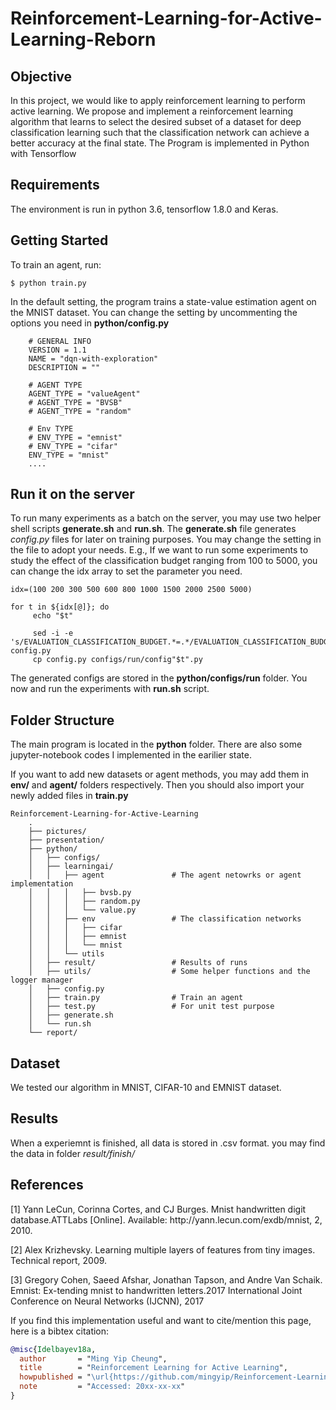 # Reinforcement-Learning-for-Active-Learning-Reborn

## Objective
In this project, we would like to apply reinforcement learning to perform active learning. We propose and implement a reinforcement learning algorithm that learns to select the desired subset of a dataset for deep classification learning such that the classification network can achieve a better accuracy at the final state. The Program is implemented in Python with Tensorflow

## Requirements
The environment is run in python 3.6, tensorflow 1.8.0 and Keras.

## Getting Started
To train an agent, run:
```
$ python train.py
```

In the default setting, the program trains a state-value estimation agent on the MNIST dataset. You can change the setting by uncommenting the options you need in **python/config.py**

```
    # GENERAL INFO
    VERSION = 1.1
    NAME = "dqn-with-exploration"
    DESCRIPTION = ""
    
    # AGENT TYPE
    AGENT_TYPE = "valueAgent"
    # AGENT_TYPE = "BVSB"
    # AGENT_TYPE = "random"

    # Env TYPE
    # ENV_TYPE = "emnist"
    # ENV_TYPE = "cifar"
    ENV_TYPE = "mnist"
    ....
```

## Run it on the server
To run many experiments as a batch on the server, you may use two helper shell scripts **generate.sh** and **run.sh**. The **generate.sh** file generates *config.py* files for later on training purposes. You may change the setting in the file to adopt your needs. E.g., If we want to run some experiments to study the effect of the classification budget ranging from 100 to 5000, you can change the idx array to set the parameter you need.
```
idx=(100 200 300 500 600 800 1000 1500 2000 2500 5000)

for t in ${idx[@]}; do
     echo "$t"
 
     sed -i -e 's/EVALUATION_CLASSIFICATION_BUDGET.*=.*/EVALUATION_CLASSIFICATION_BUDGET='"$t"'/g'     config.py
     cp config.py configs/run/config"$t".py
```
The generated configs are stored in the **python/configs/run** folder. You now and run the experiments with **run.sh** script.

## Folder Structure
The main program is located in the **python** folder. There are also some jupyter-notebook codes I implemented in the earilier state. 


If you want to add new datasets or agent methods, you may add them in **env/** and **agent/** folders respectively. Then you should also import your newly added files in **train.py**
```
Reinforcement-Learning-for-Active-Learning
    .
    ├── pictures/                   
    ├── presentation/               
    ├── python/                     
    │   ├── configs/
    │   ├── learningai/
    │   │   ├── agent               # The agent netowrks or agent implementation
    │   │   │   ├── bvsb.py
    │   │   │   ├── random.py
    │   │   │   └── value.py
    │   │   ├── env                 # The classification networks
    │   │   │   ├── cifar
    │   │   │   ├── emnist 
    │   │   │   └── mnist
    │   │   └── utils
    │   ├── result/                 # Results of runs
    │   ├── utils/                  # Some helper functions and the logger manager
    │   ├── config.py
    │   ├── train.py                # Train an agent
    │   ├── test.py                 # For unit test purpose
    │   ├── generate.sh
    │   └── run.sh                
    └── report/
```

## Dataset
We tested our algorithm in MNIST, CIFAR-10 and EMNIST dataset.

## Results
When a experiemnt is finished, all data is stored in .csv format. you may find the data in folder *result/finish/*

## References
<p> [1] Yann LeCun, Corinna Cortes, and CJ Burges. Mnist handwritten digit database.ATTLabs [Online]. 
Available: http://yann.lecun.com/exdb/mnist, 2, 2010.
</p>

<p> [2] Alex Krizhevsky. Learning multiple layers of features from tiny images. Technical report, 2009.
</p>

<p> [3] Gregory Cohen, Saeed Afshar, Jonathan Tapson, and Andre Van Schaik. Emnist: Ex-tending mnist to handwritten letters.2017 International Joint Conference on Neural Networks (IJCNN), 2017 </p>


If you find this implementation useful and want to cite/mention this page, here is a bibtex citation:

```bibtex
@misc{Idelbayev18a,
  author       = "Ming Yip Cheung",
  title        = "Reinforcement Learning for Active Learning",
  howpublished = "\url{https://github.com/mingyip/Reinforcement-Learning-for-Active-Learning-Reborn}",
  note         = "Accessed: 20xx-xx-xx"
}

```
